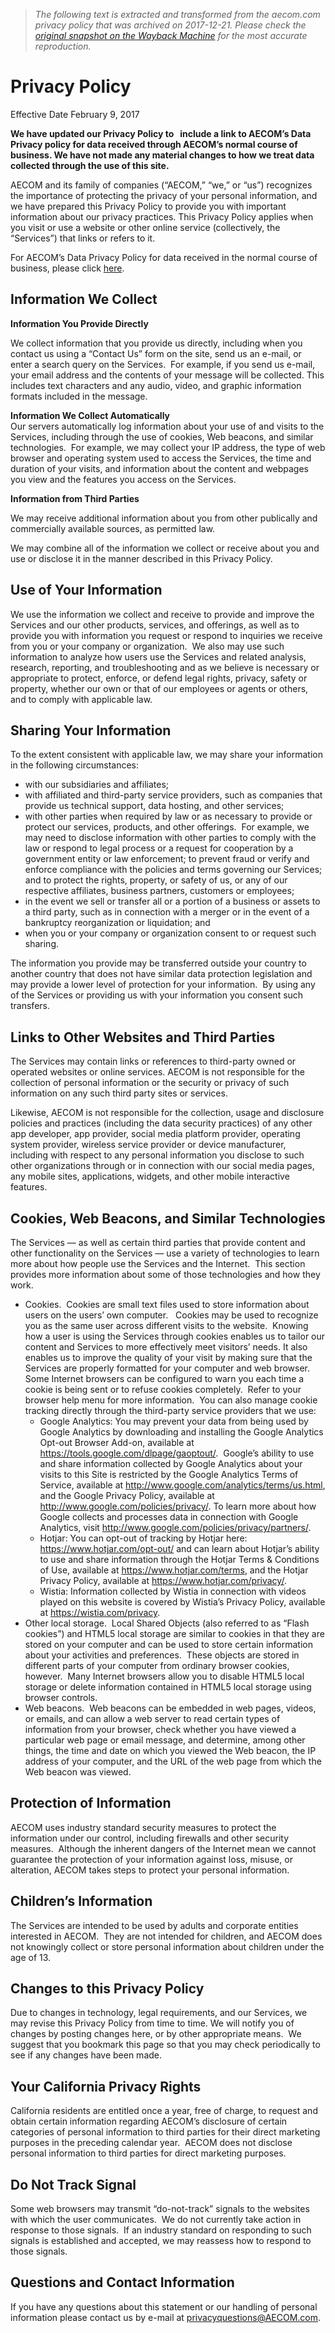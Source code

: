 > *The following text is extracted and transformed from the aecom.com privacy policy that was archived on 2017-12-21. Please check the [original snapshot on the Wayback Machine](https://web.archive.org/web/20171221172827id_/http%3A//www.aecom.com/privacy-policy) for the most accurate reproduction.*

# Privacy Policy

Effective Date February 9, 2017

**We have updated our Privacy Policy to   include a link to AECOM’s Data Privacy policy for data received through AECOM’s normal course of business. We have not made any material changes to how we treat data collected through the use of this site.**

AECOM and its family of companies (“AECOM,” “we,” or “us”) recognizes the importance of protecting the privacy of your personal information, and we have prepared this Privacy Policy to provide you with important information about our privacy practices. This Privacy Policy applies when you visit or use a website or other online service (collectively, the “Services”) that links or refers to it.

For AECOM’s Data Privacy Policy for data received in the normal course of business, please click [here](http://www.aecom.com/global-privacy-statement/).

## Information We Collect

**Information You Provide Directly**

We collect information that you provide us directly, including when you contact us using a “Contact Us” form on the site, send us an e-mail, or enter a search query on the Services.  For example, if you send us e-mail, your email address and the contents of your message will be collected. This includes text characters and any audio, video, and graphic information formats included in the message.

**Information We Collect Automatically**  
Our servers automatically log information about your use of and visits to the Services, including through the use of cookies, Web beacons, and similar technologies.  For example, we may collect your IP address, the type of web browser and operating system used to access the Services, the time and duration of your visits, and information about the content and webpages you view and the features you access on the Services.

**Information from Third Parties**

We may receive additional information about you from other publically and commercially available sources, as permitted law.

We may combine all of the information we collect or receive about you and use or disclose it in the manner described in this Privacy Policy.

## Use of Your Information

We use the information we collect and receive to provide and improve the Services and our other products, services, and offerings, as well as to provide you with information you request or respond to inquiries we receive from you or your company or organization.  We also may use such information to analyze how users use the Services and related analysis, research, reporting, and troubleshooting and as we believe is necessary or appropriate to protect, enforce, or defend legal rights, privacy, safety or property, whether our own or that of our employees or agents or others, and to comply with applicable law.

## Sharing Your Information

To the extent consistent with applicable law, we may share your information in the following circumstances:

  * with our subsidiaries and affiliates;
  * with affiliated and third-party service providers, such as companies that provide us technical support, data hosting, and other services;
  * with other parties when required by law or as necessary to provide or protect our services, products, and other offerings.  For example, we may need to disclose information with other parties to comply with the law or respond to legal process or a request for cooperation by a government entity or law enforcement; to prevent fraud or verify and enforce compliance with the policies and terms governing our Services; and to protect the rights, property, or safety of us, or any of our respective affiliates, business partners, customers or employees;
  * in the event we sell or transfer all or a portion of a business or assets to a third party, such as in connection with a merger or in the event of a bankruptcy reorganization or liquidation; and
  * when you or your company or organization consent to or request such sharing.



The information you provide may be transferred outside your country to another country that does not have similar data protection legislation and may provide a lower level of protection for your information.  By using any of the Services or providing us with your information you consent such transfers.

## Links to Other Websites and Third Parties

The Services may contain links or references to third-party owned or operated websites or online services. AECOM is not responsible for the collection of personal information or the security or privacy of such information on any such third party sites or services.

Likewise, AECOM is not responsible for the collection, usage and disclosure policies and practices (including the data security practices) of any other app developer, app provider, social media platform provider, operating system provider, wireless service provider or device manufacturer, including with respect to any personal information you disclose to such other organizations through or in connection with our social media pages, any mobile sites, applications, widgets, and other mobile interactive features.

## Cookies, Web Beacons, and Similar Technologies

The Services — as well as certain third parties that provide content and other functionality on the Services — use a variety of technologies to learn more about how people use the Services and the Internet.  This section provides more information about some of those technologies and how they work.

  * Cookies.  Cookies are small text files used to store information about users on the users’ own computer.   Cookies may be used to recognize you as the same user across different visits to the website.  Knowing how a user is using the Services through cookies enables us to tailor our content and Services to more effectively meet visitors’ needs. It also enables us to improve the quality of your visit by making sure that the Services are properly formatted for your computer and web browser. Some Internet browsers can be configured to warn you each time a cookie is being sent or to refuse cookies completely.  Refer to your browser help menu for more information.  You can also manage cookie tracking directly through the third-party service providers that we use: 
    * Google Analytics: You may prevent your data from being used by Google Analytics by downloading and installing the Google Analytics Opt-out Browser Add-on, available at <https://tools.google.com/dlpage/gaoptout/>.  Google’s ability to use and share information collected by Google Analytics about your visits to this Site is restricted by the Google Analytics Terms of Service, available at <http://www.google.com/analytics/terms/us.html>, and the Google Privacy Policy, available at <http://www.google.com/policies/privacy/>. To learn more about how Google collects and processes data in connection with Google Analytics, visit <http://www.google.com/policies/privacy/partners/>.
    * Hotjar: You can opt-out of tracking by Hotjar here: <https://www.hotjar.com/opt-out/> and can learn about Hotjar’s ability to use and share information through the Hotjar Terms & Conditions of Use, available at <https://www.hotjar.com/terms>, and the Hotjar Privacy Policy, available at <https://www.hotjar.com/privacy/>.
    * Wistia: Information collected by Wistia in connection with videos played on this website is covered by Wistia’s Privacy Policy, available at <https://wistia.com/privacy>.
  * Other local storage.  Local Shared Objects (also referred to as “Flash cookies”) and HTML5 local storage are similar to cookies in that they are stored on your computer and can be used to store certain information about your activities and preferences.  These objects are stored in different parts of your computer from ordinary browser cookies, however.  Many Internet browsers allow you to disable HTML5 local storage or delete information contained in HTML5 local storage using browser controls.
  * Web beacons.  Web beacons can be embedded in web pages, videos, or emails, and can allow a web server to read certain types of information from your browser, check whether you have viewed a particular web page or email message, and determine, among other things, the time and date on which you viewed the Web beacon, the IP address of your computer, and the URL of the web page from which the Web beacon was viewed.



## Protection of Information

AECOM uses industry standard security measures to protect the information under our control, including firewalls and other security measures.  Although the inherent dangers of the Internet mean we cannot guarantee the protection of your information against loss, misuse, or alteration, AECOM takes steps to protect your personal information.

## Children’s Information

The Services are intended to be used by adults and corporate entities interested in AECOM.  They are not intended for children, and AECOM does not knowingly collect or store personal information about children under the age of 13.

## Changes to this Privacy Policy

Due to changes in technology, legal requirements, and our Services, we may revise this Privacy Policy from time to time. We will notify you of changes by posting changes here, or by other appropriate means.  We suggest that you bookmark this page so that you may check periodically to see if any changes have been made.

## Your California Privacy Rights

California residents are entitled once a year, free of charge, to request and obtain certain information regarding AECOM’s disclosure of certain categories of personal information to third parties for their direct marketing purposes in the preceding calendar year.  AECOM does not disclose personal information to third parties for direct marketing purposes.

## Do Not Track Signal

Some web browsers may transmit “do-not-track” signals to the websites with which the user communicates.  We do not currently take action in response to those signals.  If an industry standard on responding to such signals is established and accepted, we may reassess how to respond to those signals.

## Questions and Contact Information

If you have any questions about this statement or our handling of personal information please contact us by e-mail at [privacyquestions@AECOM.com](mailto:privacyquestions@AECOM.com).
